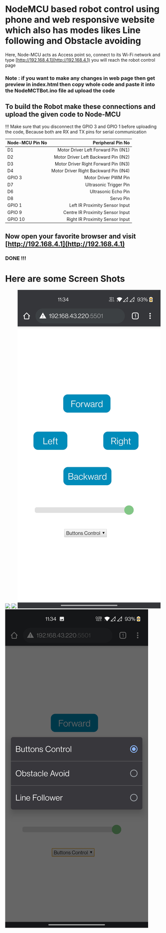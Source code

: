 # NodeMCU based robot control using phone and web responsive website which also has modes likes Line following and Obstacle avoiding
Here, Node-MCU acts as Access point
so, connect to its Wi-Fi network and type [http://192.168.4.1](http://192.168.4.1) you will reach the robot control page
### Note : if you want to make any changes in web page then get preview in index.html then copy whole code and paste it into the NodeMCTBot.ino file ad upload the code

## To build the Robot make these connections and upload the given code to Node-MCU
!!! Make sure that you disconnect the GPIO 3 and GPIO 1 before uploading the code, Because both are RX and TX pins for serial communication

| Node-MCU Pin No | Peripheral Pin No |
| :---            |              ---: |
| D1 | Motor Driver Left Forward Pin (IN1) |
| D2 | Motor Driver Left Backward Pin (IN2) |
| D3 | Motor Driver Right Forward Pin (IN3) |
| D4 | Motor Driver Right Backward Pin (IN4) |
| GPIO 3 | Motor Driver PWM Pin |
| D7 | Ultrasonic Trigger Pin |
| D6 | Ultrasonic Echo Pin |
| D8 | Servo Pin |
| GPIO 1 | Left IR Proximity Sensor Input |
| GPIO 9 | Centre IR Proximity Sensor Input |
| GPIO 10 | Right IR Proximity Sensor Input |

## Now open your favorite browser and visit [http://192.168.4.1](http://192.168.4.1)
### DONE !!!
# Here are some Screen Shots
![](https://github.com/Sampad-Hegde/Node-MCU-based-Robot-with-device-responsive-server-and-with-various-modes/blob/main/ScreenShots/Web_Browser_View.jpg)
![](https://github.com/Sampad-Hegde/Node-MCU-based-Robot-with-device-responsive-server-and-with-various-modes/blob/main/ScreenShots/Web_Browser_View_with_Mode_Options.png.jpg)
![](https://github.com/Sampad-Hegde/Node-MCU-based-Robot-with-device-responsive-server-and-with-various-modes/blob/main/ScreenShots/Phone_Browser_View.jpg)
![](https://github.com/Sampad-Hegde/Node-MCU-based-Robot-with-device-responsive-server-and-with-various-modes/blob/main/ScreenShots/Phone_Browser_View_with_Mode_Options.png.jpg)
